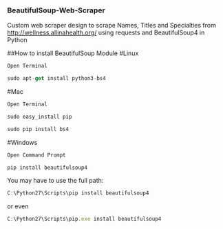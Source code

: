 ### BeautifulSoup-Web-Scraper
Custom web scraper design to scrape Names, Titles and Specialties from http://wellness.allinahealth.org/ using requests and BeautifulSoup4 in Python

##How to install BeautifulSoup Module
#Linux
```javascript
Open Terminal
```
```javascript
sudo apt-get install python3-bs4
```

#Mac
```javascript
Open Terminal
```
```javascript
sudo easy_install pip
```
```javascript
sudo pip install bs4
```

#Windows
```javascript
Open Command Prompt 
```
```javascript
pip install beautifulsoup4
```
You may have to use the full path:
```javascript
C:\Python27\Scripts\pip install beautifulsoup4
```
or even
```javascript
C:\Python27\Scripts\pip.exe install beautifulsoup4
```
